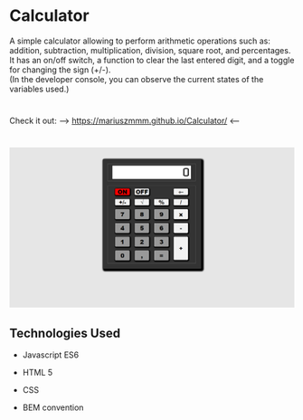 # **Calculator**

A simple calculator allowing to perform arithmetic operations such as:  
addition, subtraction, multiplication, division, square root, and percentages.  
It has an on/off switch, a function to clear the last entered digit, and a toggle for changing the sign (+/-).  
(In the developer console, you can observe the current states of the variables used.)
#
 Check it out:     -->    https://mariuszmmm.github.io/Calculator/    <--
#
![Calculator](/calculator.png)


## Technologies Used
  
- Javascript ES6

- HTML 5

- CSS

- BEM convention
